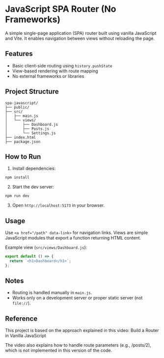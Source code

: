 # JavaScript SPA Router (No Frameworks)

A simple single-page application (SPA) router built using vanilla JavaScript and Vite. It enables navigation between views without reloading the page.

## Features

* Basic client-side routing using `history.pushState`
* View-based rendering with route mapping
* No external frameworks or libraries

## Project Structure

```
spa-javascript/
├── public/
├── src/
│   ├── main.js
│   └── views/
│       ├── Dashboard.js
│       ├── Posts.js
│       └── Settings.js
├── index.html
├── package.json
```

## How to Run

1. Install dependencies:

```bash
npm install
```

2. Start the dev server:

```bash
npm run dev
```

3. Open `http://localhost:5173` in your browser.

## Usage

Use `<a href="/path" data-link>` for navigation links. Views are simple JavaScript modules that export a function returning HTML content.

Example view (`src/views/Dashboard.js`):

```js
export default () => {
  return `<h1>Dashboard</h1>`;
};
```

## Notes

* Routing is handled manually in `main.js`.
* Works only on a development server or proper static server (not `file://`).

## Reference

This project is based on the approach explained in this video:
Build a Router in Vanilla JavaScript

The video also explains how to handle route parameters (e.g., /posts/2), which is not implemented in this version of the code.

